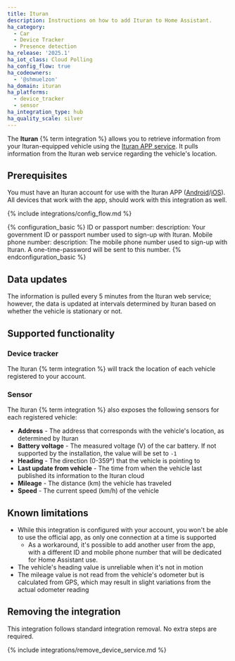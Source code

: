 ```yaml
---
title: Ituran
description: Instructions on how to add Ituran to Home Assistant.
ha_category:
  - Car
  - Device Tracker
  - Presence detection
ha_release: '2025.1'
ha_iot_class: Cloud Polling
ha_config_flow: true
ha_codeowners:
  - '@shmuelzon'
ha_domain: ituran
ha_platforms:
  - device_tracker
  - sensor
ha_integration_type: hub
ha_quality_scale: silver
---
```


The **Ituran** {% term integration %} allows you to retrieve information from your Ituran-equipped vehicle using the [Ituran APP service](https://www.ituran.co.il/ituranfront/comfort-services-2/ituran-app-comfort). It pulls information from the Ituran web service regarding the vehicle's location.

## Prerequisites

You must have an Ituran account for use with the Ituran APP ([Android](https://play.google.com/store/apps/details?id=com.ituran.forall)/[iOS](https://apps.apple.com/app/id1227756834)). All devices that work with the app, should work with this integration as well.

{% include integrations/config_flow.md %}

{% configuration_basic %}
ID or passport number:
  description: Your government ID or passport number used to sign-up with Ituran.
Mobile phone number:
  description: The mobile phone number used to sign-up with Ituran. A one-time-password will be sent to this number.
{% endconfiguration_basic %}

## Data updates

The information is pulled every 5 minutes from the Ituran web service; however, the data is updated at intervals determined by Ituran based on whether the vehicle is stationary or not.

## Supported functionality

### Device tracker

The Ituran {% term integration %} will track the location of each vehicle registered to your account.

### Sensor

The Ituran {% term integration %} also exposes the following sensors for each registered vehicle:

- **Address** - The address that corresponds with the vehicle's location, as determined by Ituran
- **Battery voltage** - The measured voltage (V) of the car battery. If not supported by the installation, the value will be set to `-1`
- **Heading** - The direction (0-359°) that the vehicle is pointing to
- **Last update from vehicle** - The time from when the vehicle last published its information to the Ituran cloud
- **Mileage** - The distance (km) the vehicle has traveled
- **Speed** - The current speed (km/h) of the vehicle

## Known limitations

- While this integration is configured with your account, you won't be able to use the official app, as only one connection at a time is supported
  - As a workaround, it's possible to add another user from the app, with a different ID and mobile phone number that will be dedicated for Home Assistant use.
- The vehicle's heading value is unreliable when it's not in motion
- The mileage value is not read from the vehicle's odometer but is calculated from GPS, which may result in slight variations from the actual odometer reading

## Removing the integration

This integration follows standard integration removal. No extra steps are required.

{% include integrations/remove_device_service.md %}
